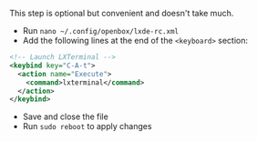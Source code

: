 This step is optional but convenient and doesn't take much.

- Run `nano ~/.config/openbox/lxde-rc.xml`
- Add the following lines at the end of the `<keyboard>` section:
```xml
<!-- Launch LXTerminal -->
<keybind key="C-A-t">
  <action name="Execute">
    <command>lxterminal</command>
  </action>
</keybind>
```
- Save and close the file
- Run `sudo reboot` to apply changes